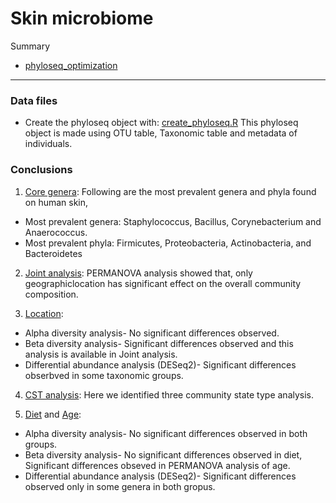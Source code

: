 # Skin microbiome


Summary
* [phyloseq_optimization](phyloseq_optimization.md) 
----------------------------------------------------------------------------

### Data files
* Create the phyloseq object with: [create_phyloseq.R](create_phyloseq.R) This phyloseq object is made 
using OTU table, Taxonomic table and metadata of individuals.

### Conclusions
1. [Core genera](coreanalysis.md): 
Following are the most prevalent genera and phyla found on human skin,
* Most prevalent genera: Staphylococcus, Bacillus, Corynebacterium and Anaerococcus.
* Most prevalent phyla: Firmicutes, Proteobacteria, Actinobacteria, and Bacteroidetes


2. [Joint analysis](jointanalysis.md): PERMANOVA analysis showed that, only geographiclocation 
has significant effect on the overall community composition.


3. [Location](locationanalysis.md):  
* Alpha diversity analysis- No significant differences observed.
* Beta diversity analysis- Significant differences observed and this analysis is available in Joint analysis.
* Differential abundance analysis (DESeq2)- Significant differences obserbved in some taxonomic groups.


4. [CST analysis](CSTAnalysis_SkinSamples.md): Here we identified three community state type analysis.


5. [Diet](dietanalysis.md) and [Age](ageanalysis.md):
* Alpha diversity analysis- No significant differences observed in both groups.
* Beta diversity analysis- No significant differences observed in diet, Significant differences obseved 
in PERMANOVA analysis of age.
* Differential abundance analysis (DESeq2)- Significant differences observed only in some genera in both gropus.
